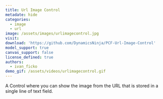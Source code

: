 ```yaml
---
title: Url Image Control
metadate: hide
categories:
  - image
  - url
image: /assets/images/urlimagecontrol.jpg
visit: 
download: 'https://github.com/DynamicsNinja/PCF-Url-Image-Control'
model_support: true
canvas_support: false
license_defined: true
authors:
  - ivan_ficko
demo_gif: /assets/videos/urlimagecontrol.gif
---
```

A Control where you can show the image from the URL that is stored in a single line of text field.
